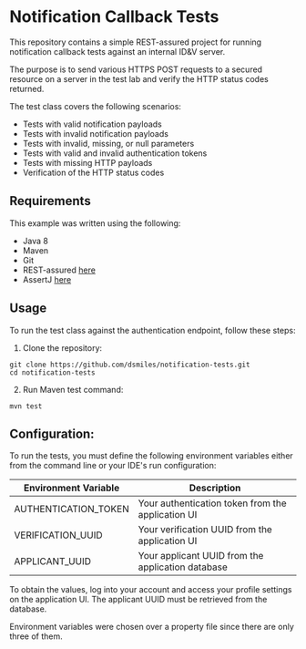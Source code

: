 # Notification Callback Tests

This repository contains a simple REST-assured project for running notification callback tests against an internal ID&V server.

The purpose is to send various HTTPS POST requests to a secured resource on a server in the test lab and verify the HTTP status codes returned.

The test class covers the following scenarios:

- Tests with valid notification payloads
- Tests with invalid notification payloads
- Tests with invalid, missing, or null parameters
- Tests with valid and invalid authentication tokens
- Tests with missing HTTP payloads
- Verification of the HTTP status codes

## Requirements

This example was written using the following:

- Java 8
- Maven
- Git
- REST-assured [here](https://rest-assured.io)
- AssertJ [here](https://assertj.github.io/doc/)

## Usage

To run the test class against the authentication endpoint, follow these steps:

1. Clone the repository:
```
git clone https://github.com/dsmiles/notification-tests.git
cd notification-tests
```
 
2. Run Maven test command:
```
mvn test
```

## Configuration:

To run the tests, you must define the following environment variables either from the command line or your IDE's run 
configuration:

| Environment Variable | Description                                       |
|----------------------|---------------------------------------------------|
| AUTHENTICATION_TOKEN | Your authentication token from the application UI |
| VERIFICATION_UUID    | Your verification UUID from the application UI    |
| APPLICANT_UUID       | Your applicant UUID from the application database |

To obtain the values, log into your account and access your profile settings on the application UI. The applicant UUID 
must be retrieved from the database.

Environment variables were chosen over a property file since there are only three of them.
